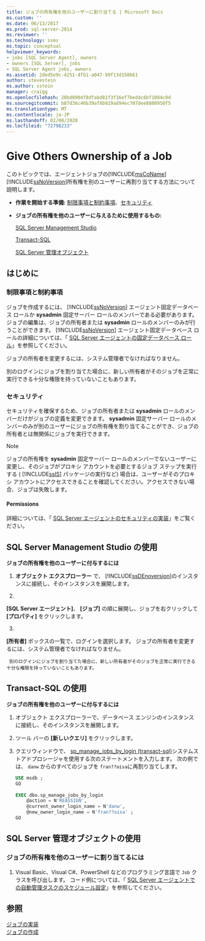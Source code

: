 ```yaml
---
title: ジョブの所有権を他のユーザーに割り当てる | Microsoft Docs
ms.custom: ''
ms.date: 06/13/2017
ms.prod: sql-server-2014
ms.reviewer: ''
ms.technology: ssms
ms.topic: conceptual
helpviewer_keywords:
- jobs [SQL Server Agent], owners
- owners [SQL Server], jobs
- SQL Server Agent jobs, owners
ms.assetid: 2ded5e9c-4251-4fb1-a047-99f13d150b61
author: stevestein
ms.author: sstein
manager: craigg
ms.openlocfilehash: 20bd8904f8dfabd81f3f16ef7bed4c6bf1084c0d
ms.sourcegitcommit: b87d36c46b39af8b929ad94ec707dee8800950f5
ms.translationtype: MT
ms.contentlocale: ja-JP
ms.lasthandoff: 02/08/2020
ms.locfileid: "72798233"
---
```

# <a name="give-others-ownership-of-a-job"></a>Give Others Ownership of a Job
  このトピックでは、エージェントジョブの[!INCLUDE[msCoName](../../includes/msconame-md.md)] [!INCLUDE[ssNoVersion](../../includes/ssnoversion-md.md)]所有権を別のユーザーに再割り当てする方法について説明します。  
  
-   **作業を開始する準備:**  [制限事項と制約事項](#Restrictions)、[セキュリティ](#Security)  
  
-   **ジョブの所有権を他のユーザーに与えるために使用するもの:**  
  
     [SQL Server Management Studio](#SSMSProc2)  
  
     [Transact-SQL](#TsqlProc2)  
  
     [SQL Server 管理オブジェクト](#SMOProc2)  
  
##  <a name="BeforeYouBegin"></a> はじめに  
  
###  <a name="Restrictions"></a> 制限事項と制約事項  
 ジョブを作成するには、 [!INCLUDE[ssNoVersion](../../includes/ssnoversion-md.md)] エージェント固定データベース ロールか **sysadmin** 固定サーバー ロールのメンバーである必要があります。 ジョブの編集は、ジョブの所有者または **sysadmin** ロールのメンバーのみが行うことができます。 
  [!INCLUDE[ssNoVersion](../../includes/ssnoversion-md.md)] エージェント固定データベース ロールの詳細については、「 [SQL Server エージェントの固定データベース ロール](sql-server-agent-fixed-database-roles.md)」を参照してください。  
  
 ジョブの所有者を変更するには、システム管理者でなければなりません。  
  
 別のログインにジョブを割り当てた場合に、新しい所有者がそのジョブを正常に実行できる十分な権限を持っていないこともあります。  
  
###  <a name="Security"></a> セキュリティ  
 セキュリティを確保するため、ジョブの所有者または **sysadmin** ロールのメンバーだけがジョブの定義を変更できます。 
  **sysadmin** 固定サーバー ロールのメンバーのみが別のユーザーにジョブの所有権を割り当てることができ、ジョブの所有者とは無関係にジョブを実行できます。  
  
> [!NOTE]  
>  ジョブの所有権を **sysadmin** 固定サーバー ロールのメンバーでないユーザーに変更し、そのジョブがプロキシ アカウントを必要とするジョブ ステップを実行する ( [!INCLUDE[ssIS](../../includes/ssis-md.md)] パッケージの実行など) 場合は、ユーザーがそのプロキシ アカウントにアクセスできることを確認してください。アクセスできない場合、ジョブは失敗します。  
  
####  <a name="Permissions"></a> Permissions  
 詳細については、「 [SQL Server エージェントのセキュリティの実装](implement-sql-server-agent-security.md)」をご覧ください。  
  
##  <a name="SSMSProc2"></a> SQL Server Management Studio の使用  
 **ジョブの所有権を他のユーザーに付与するには**  
  
1.  **オブジェクト エクスプローラー** で、 [!INCLUDE[ssDEnoversion](../../includes/ssdenoversion-md.md)]のインスタンスに接続し、そのインスタンスを展開します。  
  
2.  
  **[SQL Server エージェント]**、 **[ジョブ]** の順に展開し、ジョブを右クリックして **[プロパティ]** をクリックします。  
  
3.  
  **[所有者]** ボックスの一覧で、ログインを選択します。 ジョブの所有者を変更するには、システム管理者でなければなりません。  
  
     別のログインにジョブを割り当てた場合に、新しい所有者がそのジョブを正常に実行できる十分な権限を持っていないこともあります。  
  
##  <a name="TsqlProc2"></a> Transact-SQL の使用  
 **ジョブの所有権を他のユーザーに付与するには**  
  
1.  オブジェクト エクスプローラーで、データベース エンジンのインスタンスに接続し、そのインスタンスを展開します。  
  
2.  ツール バーの **[新しいクエリ]** をクリックします。  
  
3.  クエリウィンドウで、 [sp_manage_jobs_by_login &#40;transact-sql&#41;](/sql/relational-databases/system-stored-procedures/sp-manage-jobs-by-login-transact-sql)システムストアドプロシージャを使用する次のステートメントを入力します。 次の例では、 `danw` からのすべてのジョブを `fran??oisa`に再割り当てします。  
  
    ```sql
    USE msdb ;  
    GO  
  
    EXEC dbo.sp_manage_jobs_by_login  
        @action = N'REASSIGN',  
        @current_owner_login_name = N'danw',  
        @new_owner_login_name = N'fran??oisa' ;  
    GO  
    ```  
  
##  <a name="SMOProc2"></a>SQL Server 管理オブジェクトの使用  

### <a name="to-give-others-ownership-of-a-job"></a>ジョブの所有権を他のユーザーに割り当てるには
  
1.  Visual Basic、Visual C#、PowerShell などのプログラミング言語で `Job` クラスを呼び出します。 コード例については、「 [SQL Server エージェントでの自動管理タスクのスケジュール設定](sql-server-agent.md)」を参照してください。  
  
## <a name="see-also"></a>参照  
 [ジョブの実装](implement-jobs.md)   
 [ジョブの作成](create-jobs.md)  
